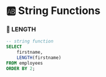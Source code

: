# 🆎 String Functions

### 💌 LENGTH
```sql
-- string function
SELECT 
	firstname, 
    LENGTH(firstname)
FROM employees
ORDER BY 2;
```
